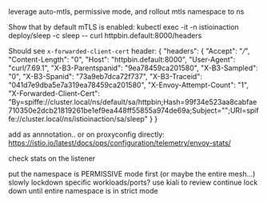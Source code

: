 leverage auto-mtls, permissive mode, and rollout mtls namespace to ns



Show that by default mTLS is enabled:
kubectl exec -it -n istioinaction deploy/sleep -c sleep -- curl httpbin.default:8000/headers

Should see `x-forwarded-client-cert` header:
{
  "headers": {
    "Accept": "*/*", 
    "Content-Length": "0", 
    "Host": "httpbin.default:8000", 
    "User-Agent": "curl/7.69.1", 
    "X-B3-Parentspanid": "9ea78459ca201580", 
    "X-B3-Sampled": "0", 
    "X-B3-Spanid": "73a9eb7dca72f737", 
    "X-B3-Traceid": "041d7e9dba5e7a319ea78459ca201580", 
    "X-Envoy-Attempt-Count": "1", 
    "X-Forwarded-Client-Cert": "By=spiffe://cluster.local/ns/default/sa/httpbin;Hash=99f34e523aa8cabfae710350e2dcb21819261be1ef9ea448ff55855a974de69a;Subject=\"\";URI=spiffe://cluster.local/ns/istioinaction/sa/sleep"
  }
}



add as annnotation.. or on proxyconfig directly:
https://istio.io/latest/docs/ops/configuration/telemetry/envoy-stats/



check stats on the listener

put the namespace is PERMISSIVE mode first (or maybe the entire mesh...)
slowly lockdown specific workloads/ports?
use kiali to review
continue lock down until entire namespace is in strict mode



